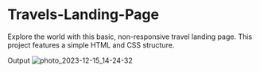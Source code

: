 # Travels-Landing-Page
Explore the world with this basic, non-responsive travel landing page. This project features a simple HTML and CSS structure.

Output 
![photo_2023-12-15_14-24-32](https://github.com/sunilkumar4545/Travels-Landing-Page/assets/153583569/78331cbf-b894-480d-a96a-5a1ada50205a)
